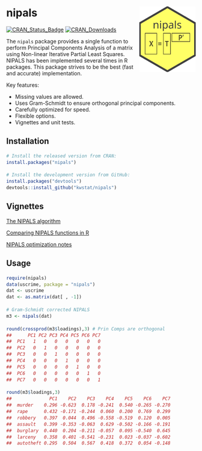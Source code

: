 # nipals <img src="figure/nipals_logo_150.png" align="right" />

[![CRAN_Status_Badge](http://www.r-pkg.org/badges/version/nipals)](https://cran.r-project.org/package=nipals)
[![CRAN_Downloads](https://cranlogs.r-pkg.org/badges/nipals)](https://cranlogs.r-pkg.org/badges/nipals)

The `nipals` package provides a single function to perform Principal Components Analysis of a matrix using Non-linear Iterative Partial Least Squares. NIPALS has been implemented several times in R packages.  This package strives to be the best (fast and accurate) implementation.

Key features:
  
* Missing values are allowed.
* Uses Gram-Schmidt to ensure orthogonal principal components.
* Carefully optimized for speed.
* Flexible options.
* Vignettes and unit tests.

## Installation

```R
# Install the released version from CRAN:
install.packages("nipals")

# Install the development version from GitHub:
install.packages("devtools")
devtools::install_github("kwstat/nipals")
```

## Vignettes

[The NIPALS algorithm](https://github.com/kwstat/nipals/raw/master/vignettes/nipals_algorithm.pdf)

[Comparing NIPALS functions in R](https://github.com/kwstat/nipals/raw/master/vignettes/nipals_comparisons.pdf)

[NIPALS optimization notes](https://github.com/kwstat/nipals/raw/master/vignettes/nipals_optimization.pdf)

## Usage

```R
require(nipals)
data(uscrime, package = "nipals")
dat <- uscrime
dat <- as.matrix(dat[ , -1])

# Gram-Schmidt corrected NIPALS
m3 <- nipals(dat)

round(crossprod(m3$loadings),3) # Prin Comps are orthogonal
##      PC1 PC2 PC3 PC4 PC5 PC6 PC7
##  PC1   1   0   0   0   0   0   0
##  PC2   0   1   0   0   0   0   0
##  PC3   0   0   1   0   0   0   0
##  PC4   0   0   0   1   0   0   0
##  PC5   0   0   0   0   1   0   0
##  PC6   0   0   0   0   0   1   0
##  PC7   0   0   0   0   0   0   1

round(m3$loadings,3)
##              PC1    PC2    PC3    PC4    PC5    PC6    PC7
##  murder    0.296 -0.623  0.178 -0.241  0.540 -0.265 -0.270
##  rape      0.432 -0.171 -0.244  0.060  0.200  0.769  0.299
##  robbery   0.397  0.044  0.496 -0.558 -0.519  0.120  0.005
##  assault   0.399 -0.353 -0.063  0.629 -0.502 -0.166 -0.191
##  burglary  0.440  0.204 -0.211 -0.057  0.095 -0.540  0.645
##  larceny   0.358  0.401 -0.541 -0.231  0.023 -0.037 -0.602
##  autotheft 0.295  0.504  0.567  0.418  0.372  0.054 -0.148

```
